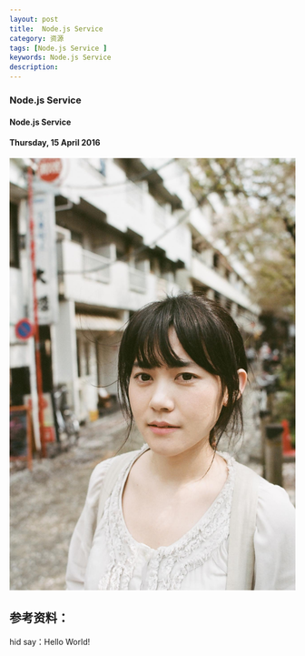 ```yaml
---
layout: post
title:  Node.js Service
category: 资源
tags: [Node.js Service ]
keywords: Node.js Service
description:
---
```


### Node.js Service

#### Node.js Service

#### Thursday, 15 April 2016

![ChenBi](/../../assets/img/resource/2016/ChenBi_6.jpg)

## 参考资料：




hid say：Hello World!
